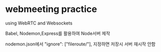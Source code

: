 # webmeeting practice

using WebRTC and Websockets

Babel, Nodemon,Express를 활용하여 Node서버 제작


nodemon.json에서 "ignore": ["fileroute/"], 지정하면 저장시 서버 재시작 안함